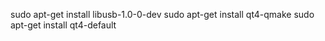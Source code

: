 sudo apt-get install libusb-1.0-0-dev
sudo apt-get install qt4-qmake
sudo apt-get install qt4-default